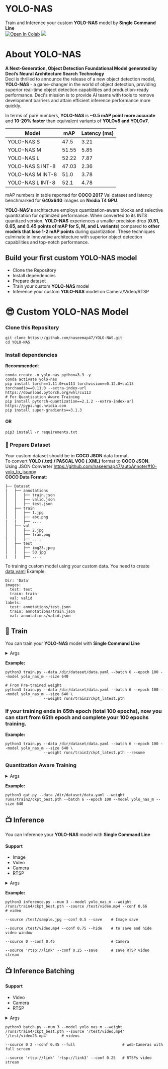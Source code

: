 # YOLO-NAS
Train and Inference your custom **YOLO-NAS** model by **Single Command Line** <br>
<a href="https://colab.research.google.com/drive/1VGX8FVCviclmxUu1v-DHV0lK0u74suIX?usp=sharing"><img src="https://colab.research.google.com/assets/colab-badge.svg" alt="Open In Colab"></a>
[<img src="https://img.shields.io/badge/Docker-Image-blue.svg?logo=docker">](<https://hub.docker.com/repository/docker/naseemap47/yolo-nas>)

# About YOLO-NAS
**A Next-Generation, Object Detection Foundational Model generated by Deci’s Neural Architecture Search Technology**<br>
Deci is thrilled to announce the release of a new object detection model, **YOLO-NAS** - a game-changer in the world of object detection, providing superior real-time object detection capabilities and production-ready performance. Deci's mission is to provide AI teams with tools to remove development barriers and attain efficient inference performance more quickly.<br>

In terms of pure numbers, **YOLO-NAS** is **~0.5 mAP point more accurate** and **10-20% faster** than equivalent variants of **YOLOv8 and YOLOv7**.

| Model            | mAP   | Latency (ms) |
|------------------|-------|--------------|
| YOLO-NAS S       | 47.5  | 3.21         |
| YOLO-NAS M       | 51.55 | 5.85         |
| YOLO-NAS L       | 52.22 | 7.87         |
| YOLO-NAS S INT-8 | 47.03 | 2.36         |
| YOLO-NAS M INT-8 | 51.0  | 3.78         |
| YOLO-NAS L INT-8 | 52.1  | 4.78         |

mAP numbers in table reported for **COCO 2017** Val dataset and latency benchmarked for **640x640** images on **Nvidia T4 GPU**.

**YOLO-NAS's** architecture employs quantization-aware blocks and selective quantization for optimized performance. When converted to its INT8 quantized version, **YOLO-NAS** experiences a smaller precision drop (**0.51, 0.65, and 0.45 points of mAP for S, M, and L variants**) compared to **other models that lose 1-2 mAP points** during quantization. These techniques culminate in innovative architecture with superior object detection capabilities and top-notch performance.

## Build your first custom YOLO-NAS model
- Clone the Repository
- Install dependencies
- Prepare dataset
- Train your custom **YOLO-NAS** model
- Inference your custom **YOLO-NAS** model on Camera/Video/RTSP

# 😎 Custom YOLO-NAS Model
### Clone this Repository
```
git clone https://github.com/naseemap47/YOLO-NAS.git
cd YOLO-NAS
```
### Install dependencies
**Recommended**:
```
conda create -n yolo-nas python=3.9 -y
conda activate yolo-nas
pip install torch==1.11.0+cu113 torchvision==0.12.0+cu113 torchaudio==0.11.0 --extra-index-url https://download.pytorch.org/whl/cu113 
# For Quantization Aware Training
pip install pytorch-quantization==2.1.2 --extra-index-url https://pypi.ngc.nvidia.com
pip install super-gradients==3.1.3
```
#### OR
```
pip3 install -r requirements.txt
```
### 🎒 Prepare Dataset
Your custom dataset should be in **COCO JSON** data format.<br>
To convert **YOLO (.txt) / PASCAL VOC (.XML)** format to **COCO JSON**.<br>
Using JSON Converter https://github.com/naseemap47/autoAnnoter#10-yolo_to_jsonpy <br>
**COCO Data Format**:
```
├── Dataset
|   ├── annotations
│   │   ├── train.json
│   │   ├── valid.json
│   │   ├── test.json
│   ├── train
│   │   ├── 1.jpg
│   │   ├── abc.png
|   |   ├── ....
│   ├── val
│   │   ├── 2.jpg
│   │   ├── fram.png
|   |   ├── ....
│   ├── test
│   │   ├── img23.jpeg
│   │   ├── 50.jpg
|   |   ├── ....
```

To training custom model using your custom data.
You need to create [data.yaml](https://github.com/naseemap47/YOLO-NAS/blob/master/data.yaml)
Example:
```
Dir: 'Data'
images:
  test: test
  train: train
  val: valid
labels:
  test: annotations/test.json
  train: annotations/train.json
  val: annotations/valid.json
```

## 🤖 Train
You can train your **YOLO-NAS** model with **Single Command Line**

<details>
  <summary>Args</summary>
  
  `-i`, `--data`: path to data.yaml <br>
  `-n`, `--name`: Checkpoint dir name <br>
  `-b`, `--batch`: Training batch size <br>
  `-e`, `--epoch`: number of training epochs.<br>
  `-s`, `--size`: Input image size <br>
  `-j`, `--worker`: Training number of workers <br>
  `-m`, `--model`: Model type (Choices: `yolo_nas_s`, `yolo_nas_m`, `yolo_nas_l`) <br>
  `-w`, `--weight`: path to pre-trained model weight (`ckpt_best.pth`) (default: `coco` weight) <br>
  `--gpus`: Train on multiple gpus <br>
  `--cpu`: Train on CPU <br>
  `--resume`: To resume model training <br>
  
  **Other Training Parameters:**<br>
  `--warmup_mode`: Warmup Mode, eg: Linear Epoch Step <br>
  `--warmup_initial_lr`: Warmup Initial LR <br>
  `--lr_warmup_epochs`: LR Warmup Epochs <br>
  `--initial_lr`: Inital LR <br>
  `--lr_mode`: LR Mode, eg: cosine <br>
  `--cosine_final_lr_ratio`: Cosine Final LR Ratio <br>
  `--optimizer`: Optimizer, eg: Adam <br>
  `--weight_decay`: Weight Decay
  
</details>

**Example:**
```
python3 train.py --data /dir/dataset/data.yaml --batch 6 --epoch 100 --model yolo_nas_m --size 640

# From Pre-trained weight
python3 train.py --data /dir/dataset/data.yaml --batch 6 --epoch 100 --model yolo_nas_m --size 640 \
                 --weight runs/train2/ckpt_latest.pth
```
### If your training ends in 65th epoch (total 100 epochs), now you can start from 65th epoch and complete your 100 epochs training.
**Example:**
```
python3 train.py --data /dir/dataset/data.yaml --batch 6 --epoch 100 --model yolo_nas_m --size 640 \
                 --weight runs/train2/ckpt_latest.pth --resume
```

### Quantization Aware Training

<details>
  <summary>Args</summary>
  
  `-i`, `--data`: path to data.yaml <br>
  `-b`, `--batch`: Training batch size <br>
  `-e`, `--epoch`: number of training epochs.<br>
  `-s`, `--size`: Input image size <br>
  `-j`, `--worker`: Training number of workers <br>
  `-m`, `--model`: Model type (Choices: `yolo_nas_s`, `yolo_nas_m`, `yolo_nas_l`) <br>
  `-w`, `--weight`: path to pre-trained model weight (`ckpt_best.pth`) <br>
  `--gpus`: Train on multiple gpus <br>
  `--cpu`: Train on CPU <br>
  
  **Other Training Parameters:**<br>
  `--warmup_mode`: Warmup Mode, eg: Linear Epoch Step <br>
  `--warmup_initial_lr`: Warmup Initial LR <br>
  `--lr_warmup_epochs`: LR Warmup Epochs <br>
  `--initial_lr`: Inital LR <br>
  `--lr_mode`: LR Mode, eg: cosine <br>
  `--cosine_final_lr_ratio`: Cosine Final LR Ratio <br>
  `--optimizer`: Optimizer, eg: Adam <br>
  `--weight_decay`: Weight Decay
  
</details>

**Example:**
```
python3 qat.py --data /dir/dataset/data.yaml --weight runs/train2/ckpt_best.pth --batch 6 --epoch 100 --model yolo_nas_m --size 640
```

## 📺 Inference
You can Inference your **YOLO-NAS** model with **Single Command Line**
#### Support
- Image
- Video
- Camera
- RTSP

<details>
  <summary>Args</summary>
  
  `-n`, `--num`: Number of classes the model trained on <br>
  `-m`, `--model`: Model type (choices: `yolo_nas_s`, `yolo_nas_m`, `yolo_nas_l`) <br>
  `-w`, `--weight`: path to trained model weight <br>
  `-s`, `--source`: video path/cam-id/RTSP <br>
  `-c`, `--conf`: model prediction confidence (0<conf<1) <br>
  `--save`: to save video <br>
  `--hide`: hide video window

</details>

**Example:**
```
python3 inference.py --num 3 --model yolo_nas_m --weight /runs/train4/ckpt_best.pth --source /test/video.mp4 --conf 0.66           # video
                                                                                    --source /test/sample.jpg --conf 0.5 --save    # Image save
                                                                                    --source /test/video.mp4 --conf 0.75 --hide    # to save and hide video window
                                                                                    --source 0 --conf 0.45                         # Camera
                                                                                    --source 'rtsp://link' --conf 0.25 --save      # save RTSP video stream

```
## 📺 Inference Batching
#### Support
- Video
- Camera
- RTSP

<details>
  <summary>Args</summary>
  
  `-n`, `--num`: Number of classes the model trained on <br>
  `-m`, `--model`: Model type (choices: `yolo_nas_s`, `yolo_nas_m`, `yolo_nas_l`) <br>
  `-w`, `--weight`: path to trained model weight <br>
  `-s`, `--source`: paths to videos/cam-ids/RTSPs <br>
  `--full`: to enable full screen

</details>

```
python3 batch.py --num 3 --model yolo_nas_m --weight /runs/train4/ckpt_best.pth --source '/test/video.mp4' '/test/video23.mp4'      # videos
                                                                                --source 0 2 --conf 0.45 --full                     # web-Cameras with full screen
                                                                                --source 'rtsp://link' 'rtsp://link3' --conf 0.25   # RTSPs video stream
```

